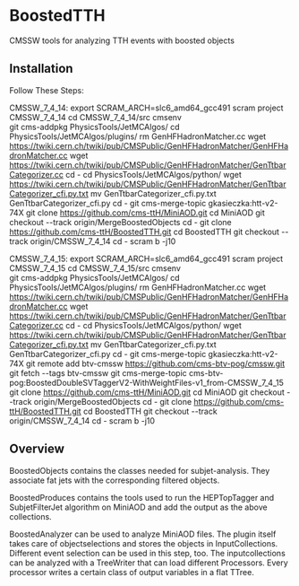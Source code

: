 BoostedTTH
=======

CMSSW tools for analyzing TTH events with boosted objects

## Installation
Follow These Steps:

CMSSW_7_4_14:
    export SCRAM_ARCH=slc6_amd64_gcc491
    scram project CMSSW_7_4_14
    cd CMSSW_7_4_14/src
    cmsenv   
    git cms-addpkg PhysicsTools/JetMCAlgos/
    cd PhysicsTools/JetMCAlgos/plugins/
    rm GenHFHadronMatcher.cc
    wget https://twiki.cern.ch/twiki/pub/CMSPublic/GenHFHadronMatcher/GenHFHadronMatcher.cc
    wget https://twiki.cern.ch/twiki/pub/CMSPublic/GenHFHadronMatcher/GenTtbarCategorizer.cc
    cd -
    cd PhysicsTools/JetMCAlgos/python/
    wget https://twiki.cern.ch/twiki/pub/CMSPublic/GenHFHadronMatcher/GenTtbarCategorizer_cfi.py.txt
    mv GenTtbarCategorizer_cfi.py.txt GenTtbarCategorizer_cfi.py
    cd -
    git cms-merge-topic gkasieczka:htt-v2-74X
    git clone https://github.com/cms-ttH/MiniAOD.git
    cd MiniAOD
    git checkout --track origin/MergeBoostedObjects
    cd -
    git clone https://github.com/cms-ttH/BoostedTTH.git
    cd BoostedTTH
    git checkout --track origin/CMSSW_7_4_14
    cd -
    scram b -j10

CMSSW_7_4_15:
    export SCRAM_ARCH=slc6_amd64_gcc491
    scram project CMSSW_7_4_15
    cd CMSSW_7_4_15/src
    cmsenv   
    git cms-addpkg PhysicsTools/JetMCAlgos/
    cd PhysicsTools/JetMCAlgos/plugins/
    rm GenHFHadronMatcher.cc
    wget https://twiki.cern.ch/twiki/pub/CMSPublic/GenHFHadronMatcher/GenHFHadronMatcher.cc
    wget https://twiki.cern.ch/twiki/pub/CMSPublic/GenHFHadronMatcher/GenTtbarCategorizer.cc
    cd -
    cd PhysicsTools/JetMCAlgos/python/
    wget https://twiki.cern.ch/twiki/pub/CMSPublic/GenHFHadronMatcher/GenTtbarCategorizer_cfi.py.txt
    mv GenTtbarCategorizer_cfi.py.txt GenTtbarCategorizer_cfi.py
    cd -
    git cms-merge-topic gkasieczka:htt-v2-74X
    git remote add btv-cmssw https://github.com/cms-btv-pog/cmssw.git
    git fetch --tags btv-cmssw
    git cms-merge-topic cms-btv-pog:BoostedDoubleSVTaggerV2-WithWeightFiles-v1_from-CMSSW_7_4_15
    git clone https://github.com/cms-ttH/MiniAOD.git
    cd MiniAOD
    git checkout --track origin/MergeBoostedObjects
    cd -
    git clone https://github.com/cms-ttH/BoostedTTH.git
    cd BoostedTTH
    git checkout --track origin/CMSSW_7_4_14
    cd -
    scram b -j10

## Overview
BoostedObjects contains the classes needed for subjet-analysis. They associate fat jets with the corresponding filtered objects.

BoostedProduces contains the tools used to run the HEPTopTagger and SubjetFilterJet algorithm on MiniAOD and add the output as the above collections.

BoostedAnalyzer can be used to analyze MiniAOD files. The plugin itself takes care of objectselections and stores the objects in InputCollections. Different event selection can be used in this step, too. The inputcollections can be analyzed with a TreeWriter that can load different Processors. Every processor writes a certain class of output variables in a flat TTree.
